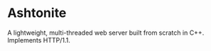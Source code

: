 # Ashtonite
A lightweight, multi-threaded web server built from scratch in C++. Implements HTTP/1.1.
